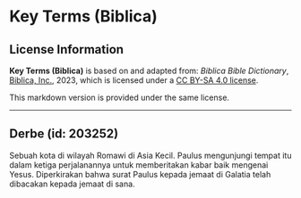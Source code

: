 # Key Terms (Biblica)

## License Information

**Key Terms (Biblica)** is based on and adapted from: _Biblica Bible Dictionary_, [Biblica, Inc.](https://www.biblica.com/), 2023, which is licensed under a [CC BY-SA 4.0 license](https://creativecommons.org/licenses/by-sa/4.0/legalcode.en).

This markdown version is provided under the same license.



--------------------------------

## Derbe (id: 203252)

Sebuah kota di wilayah Romawi di Asia Kecil. Paulus mengunjungi tempat itu dalam ketiga perjalanannya untuk memberitakan kabar baik mengenai Yesus. Diperkirakan bahwa surat Paulus kepada jemaat di Galatia telah dibacakan kepada jemaat di sana.


